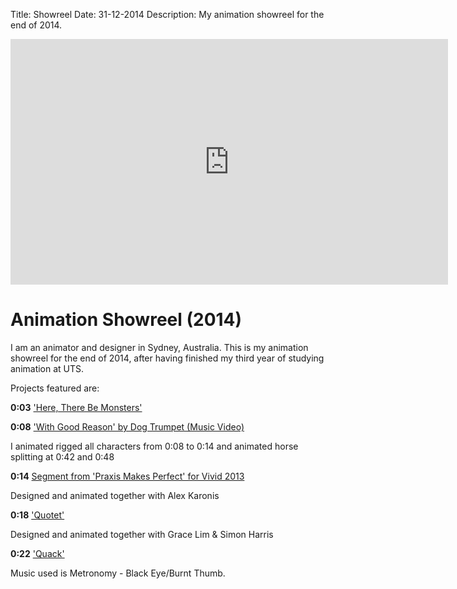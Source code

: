 Title: Showreel
Date: 31-12-2014
Description: My animation showreel for the end of 2014.

<iframe src="https://player.vimeo.com/video/128218045" width="700px" height="393px" frameborder="0" webkitallowfullscreen mozallowfullscreen allowfullscreen></iframe>

# Animation Showreel (2014)

I am an animator and designer in Sydney, Australia. This is my animation showreel for the end of 2014, after having finished my third year of studying animation at UTS.

Projects featured are:

**0:03** ['Here, There Be Monsters'](https://vimeo.com/128218044)

**0:08** ['With Good Reason' by Dog Trumpet (Music Video)](https://www.youtube.com/watch?v=t9XdzgwB3ww)

I animated rigged all characters from 0:08 to 0:14 and animated horse splitting at 0:42 and 0:48

**0:14** [Segment from 'Praxis Makes Perfect' for Vivid 2013](https://www.youtube.com/watch?v=zqGCwlQVa8k)

Designed and animated together with Alex Karonis

**0:18** ['Quotet'](https://www.youtube.com/watch?v=o-cKsTNJagU)

Designed and animated together with Grace Lim & Simon Harris

**0:22** ['Quack'](https://vimeo.com/133006081)

Music used is Metronomy - Black Eye/Burnt Thumb.
